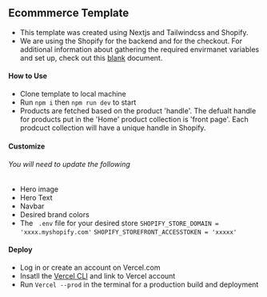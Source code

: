 ## Ecommmerce Template 
- This template was created using Nextjs and Tailwindcss and Shopify.
- We are using the Shopify for the backend and for the checkout.  For additional information about gathering the required envirmanet variables and set up, check out this [blank]() document.
#### How to Use 
- Clone template to local machine 
- Run ``` npm i ``` then ``` npm run dev ``` to start 
- Products are fetched based on the product 'handle'. The defualt handle for products put in the 'Home' product collection is 'front page'. Each prodcuct collection will have a unique handle in Shopify.
#### Customize 
###### You will need to update the following 
- Hero image
- Hero Text
- Navbar 
- Desired brand colors 
- The ``` .env``` file for your desired store 
``` SHOPIFY_STORE_DOMAIN = 'xxxx.myshopify.com' ```
```SHOPIFY_STOREFRONT_ACCESSTOKEN = 'xxxxx' ```

#### Deploy 
- Log in or create an account on Vercel.com 
- Insatll the [Vercel CLI](https://vercel.com/docs/cli) and link to Vercel account 
- Run ``` Vercel --prod ``` in the terminal for a production build and deployment

